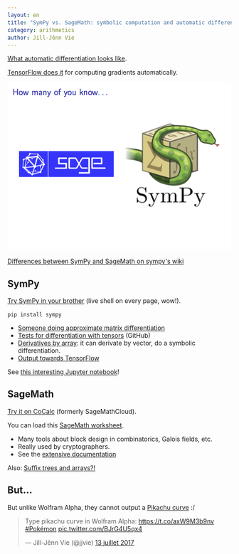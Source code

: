 ```yaml
---
layout: en
title: "SymPy vs. SageMath: symbolic computation and automatic differentiation in Python"
category: arithmetics
author: Jill-Jênn Vie
---
```


[What automatic differentiation looks like](https://en.wikipedia.org/wiki/Automatic_differentiation).

[TensorFlow does it](https://stackoverflow.com/a/36373220/827989) for computing gradients automatically.

![SymPy vs. SageMath](/static/sympy-sagemath.png)

[Differences between SymPy and SageMath on sympy's wiki](https://github.com/sympy/sympy/wiki/SymPy-vs.-Sage)

## SymPy

[Try SymPy in your brother](http://docs.sympy.org/latest/tutorial/intro.html#a-more-interesting-example) (live shell on every page, wow!).

    pip install sympy

- [Someone doing approximate matrix differentiation](https://zulko.wordpress.com/2012/04/15/symbolic-matrix-differentiation-with-sympy/)
- [Tests for differentiation with tensors](https://github.com/sympy/sympy/blob/49649c2bd0488840fe1cb47184e35b0fb42c7098/sympy/tensor/tests/test_indexed.py) (GitHub)
- [Derivatives by array](http://docs.sympy.org/latest/modules/tensor/array.html#derivatives-by-array): it can derivate by vector, do a symbolic differentiation.
- [Output towards TensorFlow](http://docs.sympy.org/latest/modules/utilities/lambdify.html#sympy.utilities.lambdify.lambdify)

See [this interesting Jupyter notebook]()!

## SageMath

[Try it on CoCalc](https://cocalc.com) (formerly SageMathCloud).

You can load this [SageMath worksheet]().

- Many tools about block design in combinatorics, Galois fields, etc.
- Really used by cryptographers.
- See the [extensive documentation](http://doc.sagemath.org/html/en/reference/index.html)

Also: [Suffix trees and arrays?!](http://doc.sagemath.org/html/en/reference/combinat/sage/combinat/words/suffix_trees.html)

## But…

But unlike Wolfram Alpha, they cannot output a [Pikachu curve](https://www.wolframalpha.com/input/?i=pikachu+curve) :/

<blockquote class="twitter-tweet" data-lang="fr"><p lang="de" dir="ltr">Type pikachu curve in Wolfram Alpha: <a href="https://t.co/axW9M3b9nv">https://t.co/axW9M3b9nv</a> <a href="https://twitter.com/hashtag/Pok%C3%A9mon?src=hash">#Pokémon</a> <a href="https://t.co/BJrG4U5qx4">pic.twitter.com/BJrG4U5qx4</a></p>&mdash; Jill-Jênn Vie (@jjvie) <a href="https://twitter.com/jjvie/status/885408471998320640">13 juillet 2017</a></blockquote> <script async src="//platform.twitter.com/widgets.js" charset="utf-8"></script>
